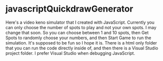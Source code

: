# javascriptQuickdrawGenerator
Here's a video keno simulator that I created with JavaScript. Currently you can only choose the number of spots to play and not your own spots. I may change that soon. So you can choose between 1 and 10 spots, then Get Spots to randomly choose your numbers, and then Start Game to run the simulation. It's supposed to be fun so I hope it is. There is a html only folder that you can run the code directly inside of, and then there is a Visual Studio project folder. I prefer Visual Studio when debugging JavaScript.
